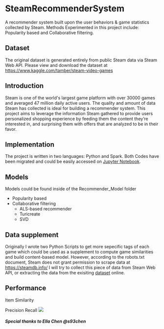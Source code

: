 # SteamRecommenderSystem
A recommender system built upon the user behaviors & game statistics collected by Steam. Methods Experimented in this project include: Popularity based and Collaborative filtering.


## Dataset
The original dataset is generated entirely from public Steam data via Steam Web API. 
Please view and download the dataset at https://www.kaggle.com/tamber/steam-video-games 

## Introduction
Steam is one of the world's largest game platform with over 30000 games and averaged 47 million daily active users. 
The quality and amount of data Steam has collected is ideal for building a recommender system. This project aims to leverage 
the information Steam gathered to provide users personalized shopping experience by feeding them the content they’re interested in, 
and surprising them with offers that are analyzed to be in their favor.

## Implementation
The project is written in two languages: Python and Spark. Both Codes have been migrated and could be easily accessed on
[Jupyter Notebook](https://jupyter.org/). 

## Models
Models could be found inside of the Recommender_Model folder

* Popularity based
* Collaborative filtering 
   * ALS-based recommender
   * Turicreate 
   * SVD 


## Data supplement
Originally I wrote two Python Scripts to get more sepecific tags of each game which could be used as a supplement to 
compute game similarities and build content-based model.
However, according to the robots.txt document, Steam does not grant permission to scrape data at
https://steamdb.info/
I will try to collect this piece of data from Steam Web API, or extracting the data from the exisiting [dataset](https://steam.internet.byu.edu/) online.

## Performance
Item Similarity



Precision Recall
![](../master/image/SVDperformance.png)  



##### Special thanks to Ella Chen @s93chen
